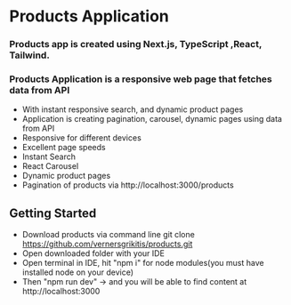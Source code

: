 # Products Application

### Products app is created using Next.js, TypeScript ,React, Tailwind.

### Products Application is a responsive web page that fetches data from API

- With instant responsive search, and dynamic product pages
- Application is creating pagination, carousel, dynamic pages using data from API
- Responsive for different devices
- Excellent page speeds
- Instant Search
- React Carousel
- Dynamic product pages
- Pagination of products via http://localhost:3000/products

## Getting Started

- Download products via command line git clone https://github.com/vernersgrikitis/products.git
- Open downloaded folder with your IDE
- Open terminal in IDE, hit "npm i" for node modules(you must have installed node on your device)
- Then "npm run dev" -> and you will be able to find content at http://localhost:3000
